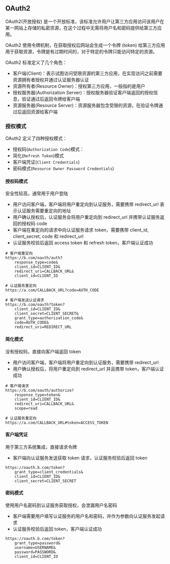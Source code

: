 ## OAuth2

OAuth2(开放授权) 是一个开放标准，该标准允许用户让第三方应用访问该用户在某一网站上存储的私密资源，在这个过程中无需将用户名和密码提供给第三方应用。

OAuth2 使用令牌机制，在获取授权后网站会生成一个令牌 (token) 给第三方应用用于获取资源，令牌是有过期时间的，对于特定的令牌只能访问特定的资源。

OAuth2 标准定义了几个角色：

- 客户端(Client)：表示试图访问受限资源的第三方应用，在实现访问之前需要资源拥有者授权并通过认证服务器认证
- 资源所有者(Resource Owner)：授权第三方应用，一般指的是用户
- 授权服务器(Authorization Server)：授权服务器验证客户端返回的授权信息，验证通过后返回令牌给客户端
- 资源服务器(Resource Server)：资源服务器包含受限的资源，在验证令牌通过后返回资源给客户端

### 授权模式
OAuth2 定义了四种授权模式：
- 授权码(`Authorization Code`)模式：
- 简化(`Refresh Token`)模式
- 客户端凭证(`Client Credentials`)
- 密码模式(`Resource Owner Password Credentials`)

#### 授权码模式

安全性较高，通常用于用户登陆

- 用户访问客户端，客户端将用户重定向到认证服务，需要携带 redirect_url 表示认证服务需要重定向的地址
- 用户确认授权后，认证服务会将用户重定向到 redirect_url 并携带认证服务返回的授权码 code
- 客户端在重定向的请求中向认证服务请求 token，需要携带 client_id, client_secret, code 和 redirect_url
- 认证服务校验后返回 access token 和 refresh token，客户端认证成功

```
# 客户端重定向
https://b.com/oauth/auth?
	response_type=code&
	client_id=CLIENT_ID&
	redirect_uri=CALLBACK_URL&
	client_id=CLIENT_ID
	
# 认证服务重定向
https://a.com/CALLBACK_URL?code=AUTH_CODE

# 客户端发送认证请求
https://b.com/oauth?token?
	client_id=CLIENT_ID&
	client_secret=CLIENT_SECRET&
	grant_type=authorization_code&
	code=AUTH_CODE&
	redirect_uri=REDIRECT_URL
```



#### 简化模式

没有授权码，直接向客户端返回 token

- 用户访问客户端，客户端将用户重定向到认证服务，需要携带 redirect_url
- 用户确认授权后，将用户重定向到 redirect_url 并且携带 token，客户端认证成功

```
# 客户端请求
https://b.com/oauth/authorize?
	response_type=token&
	client_id=CLIENT_ID&
	redirect_uri=CALLBACK_URL&
	scope=read
	
# 认证服务重定向
https://a.com/CALLBACK_URL#token=ACCESS_TOKEN
```



#### 客户端凭证

用于第三方系统集成，直接请求令牌

- 客户端向认证服务发送获取 token 请求，认证服务校验后返回 token

```
https://oauth.b.com/token?
	grant_type=client_credentials&
	client_id=CLIENT_ID&
	client_secret=CLIENT_SECRET
```



#### 密码模式

使用用户名密码到认证服务获取授权，会泄漏用户名密码

- 客户端需要用户填写认证服务的用户名和密码，并作为参数向认证服务发起请求
- 认证服务校验后返回 token，客户端认证成功

```
https://oauth.b.com/token?
	grant_type=password&
	username=USERNAME&
	password=PASSWORD&
	client_id=CLIENT_ID
```